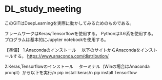 # DL_study_meeting

このGITはDeepLearningを実際に動かしてみるためのものである。

フレームワークはKeras/Tensorflowを使用する。
Pythonは3.6系を使用する。
プログラムは基本的にJupyter notebookを使用する。

【準備】
1.Anacondaのインストール
　以下のサイトからAnacondaをインストールする。
 https://www.anaconda.com/distribution/
 
2.Keras,Tensorflowのインストール
　ターミナル（Winの場合はAnaconda pronpt）から以下を実行/n
  pip install keras/n
  pip install Tensorflow

